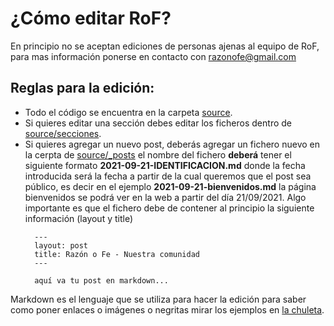 # ¿Cómo editar RoF?

En principio no se aceptan ediciones de personas ajenas al equipo de RoF, para mas información ponerse en contacto con razonofe@gmail.com


## Reglas para la edición:

* Todo el código se encuentra en la carpeta [source](source/).
* Si quieres editar una sección debes editar los ficheros dentro de [source/secciones](source/secciones).
* Si quieres agregar un nuevo post, deberás agregar un fichero nuevo en la cerpta de [source/_posts](source/_posts) el nombre del fichero __deberá__ tener el siguiente formato  __2021-09-21-IDENTIFICACION.md__ donde la fecha introducida será la fecha a partir de la cual queremos que el post sea público, es decir en el ejemplo __2021-09-21-bienvenidos.md__ la página bienvenidos se podrá ver en la web a partir del día 21/09/2021. Algo importante es que el fichero debe de contener al principio la siguiente información (layout y title)
  ```
    ---
    layout: post
    title: Razón o Fe - Nuestra comunidad
    ---
    
    aquí va tu post en markdown...
   ```

Markdown es el lenguaje que se utiliza para hacer la edición para saber como poner enlaces o imágenes o negritas mirar los ejemplos en [la chuleta](https://github.com/adam-p/markdown-here/wiki/Markdown-Cheatsheet).
